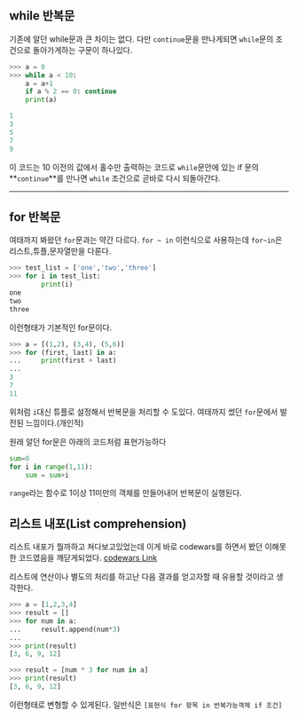 ## while 반복문
기존에 알던 while문과 큰 차이는 없다. 다만 `continue`문을 만나게되면 `while`문의 조건으로 돌아가게하는 구문이 하나있다.

```python
>>> a = 0
>>> while a < 10:
	a = a+1
	if a % 2 == 0: continue
	print(a)

1
3
5
7
9
```
이 코드는 10 이전의 값에서 홀수만 출력하는 코드로 `while`문안에 있는 if 문의 **`continue`**를 만나면 `while` 조건으로 곧바로 다시 되돌아간다.

---

## for 반복문
여태까지 봐왔던 `for`문과는 약간 다르다. `for ~ in` 이런식으로 사용하는데 `for~in`은 리스트,튜플,문자열만을 다룬다.
```python
>>> test_list = ['one','two','three']
>>> for i in test_list:
		print(i)
one
two
three
```
이런형태가 기본적인 for문이다.

```python
>>> a = [(1,2), (3,4), (5,6)]
>>> for (first, last) in a:
...     print(first + last)
...
3
7
11
```
위처럼 `i`대신 튜플로 설정해서 반복문을 처리할 수 도있다. 여태까지 썼던 `for`문에서 발전된 느낌이다.(개인적)

원래 알던 for문은 아래의 코드처럼 표현가능하다
```python
sum=0
for i in range(1,11):
	sum = sum+i

```
`range`라는 함수로 1이상 11미만의 객체를 만들어내어 반복문이 실행된다.

## 리스트 내포(List comprehension)
리스트 내포가 뭘까하고 쳐다보고있었는데 이게 바로 codewars를 하면서 봤던 이해못한 코드였음을 깨닫게되었다. 
[codewars Link](https://ggomi.github.io/Codewars/Codewars-6kyu-Array-diff/)

리스트에 연산이나 별도의 처리를 하고난 다음 결과를 얻고자할 때 유용할 것이라고 생각한다.

```python
>>> a = [1,2,3,4]
>>> result = []
>>> for num in a:
...     result.append(num*3)
...
>>> print(result)
[3, 6, 9, 12]
```


```python
>>> result = [num * 3 for num in a]
>>> print(result)
[3, 6, 9, 12]
```

이런형태로 변형할 수 있게된다.
일반식은 `[표현식 for 항목 in 반복가능객체 if 조건]`